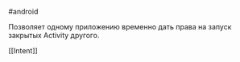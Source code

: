 #android 

Позволяет одному приложению временно дать права на запуск закрытых Activity другого.

[[Intent]]